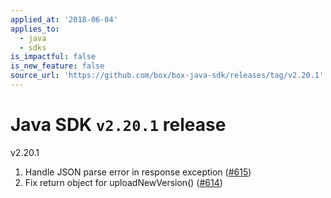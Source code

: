 ```yaml
---
applied_at: '2018-06-04'
applies_to:
  - java
  - sdks
is_impactful: false
is_new_feature: false
source_url: 'https://github.com/box/box-java-sdk/releases/tag/v2.20.1'
---
```


# Java SDK `v2.20.1` release

v2.20.1
1. Handle JSON parse error in response exception ([#615](https://github.com/box/box-java-sdk/pull/615))
2. Fix return object for uploadNewVersion() ([#614](https://github.com/box/box-java-sdk/pull/614))